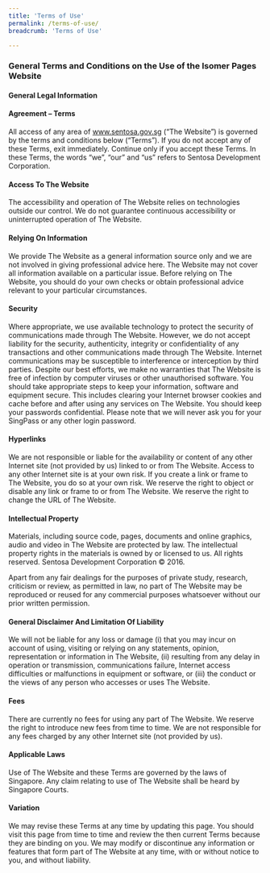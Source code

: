 ```yaml
---
title: 'Terms of Use'
permalink: /terms-of-use/
breadcrumb: 'Terms of Use'

---
```


### **General Terms and Conditions on the Use of the Isomer Pages Website**

#### **General Legal Information**


#### **Agreement – Terms**
All access of any area of www.sentosa.gov.sg (“The Website”) is governed by the terms and conditions below (“Terms”). If you do not accept any of these Terms, exit immediately. Continue only if you accept these Terms. In these Terms, the words “we”, “our” and “us” refers to Sentosa Development Corporation.

#### **Access To The Website**
The accessibility and operation of The Website relies on technologies outside our control. We do not guarantee continuous accessibility or uninterrupted operation of The Website.

#### **Relying On Information**
 We provide The Website as a general information source only and we are not involved in giving professional advice here. The Website may not cover all information available on a particular issue. Before relying on The Website, you should do your own checks or obtain professional advice relevant to your particular circumstances.

#### **Security**
Where appropriate, we use available technology to protect the security of communications made through The Website. However, we do not accept liability for the security, authenticity, integrity or confidentiality of any transactions and other communications made through The Website. Internet communications may be susceptible to interference or interception by third parties. Despite our best efforts, we make no warranties that The Website is free of infection by computer viruses or other unauthorised software. You should take appropriate steps to keep your information, software and equipment secure. This includes clearing your Internet browser cookies and cache before and after using any services on The Website. You should keep your passwords confidential. Please note that we will never ask you for your SingPass or any other login password.

#### **Hyperlinks**
We are not responsible or liable for the availability or content of any other Internet site (not provided by us) linked to or from The Website. Access to any other Internet site is at your own risk. If you create a link or frame to The Website, you do so at your own risk. We reserve the right to object or disable any link or frame to or from The Website. We reserve the right to change the URL of The Website.

#### **Intellectual Property**
Materials, including source code, pages, documents and online graphics, audio and video in The Website are protected by law. The intellectual property rights in the materials is owned by or licensed to us. All rights reserved. Sentosa Development Corporation © 2016.

Apart from any fair dealings for the purposes of private study, research, criticism or review, as permitted in law, no part of The Website may be reproduced or reused for any commercial purposes whatsoever without our prior written permission.

#### **General Disclaimer And Limitation Of Liability**
We will not be liable for any loss or damage (i) that you may incur on account of using, visiting or relying on any statements, opinion, representation or information in The Website, (ii) resulting from any delay in operation or transmission, communications failure, Internet access difficulties or malfunctions in equipment or software, or (iii) the conduct or the views of any person who accesses or uses The Website.

#### **Fees**
There are currently no fees for using any part of The Website. We reserve the right to introduce new fees from time to time. We are not responsible for any fees charged by any other Internet site (not provided by us).

#### **Applicable Laws**
Use of The Website and these Terms are governed by the laws of Singapore. Any claim relating to use of The Website shall be heard by Singapore Courts.

#### **Variation**
We may revise these Terms at any time by updating this page. You should visit this page from time to time and review the then current Terms because they are binding on you. We may modify or discontinue any information or features that form part of The Website at any time, with or without notice to you, and without liability.